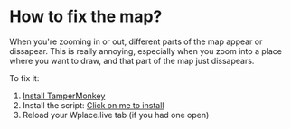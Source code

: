# How to fix the map?
When you're zooming in or out, different parts of the map appear or dissapear. This is really annoying, especially when you zoom into a place where you want to draw, and that part of the map just dissapears.

To fix it:
1. [Install TamperMonkey](installing-tampermonkey)
2. Install the script: [Click on me to install](https://gist.github.com/RoootTheFox/e00ee6603adc16a728a0b478b8d71d09/raw/e781f0394c1163f2158d439b973d688651e05d40/bluemarble-fixed.user.js)
3. Reload your Wplace.live tab (if you had one open)